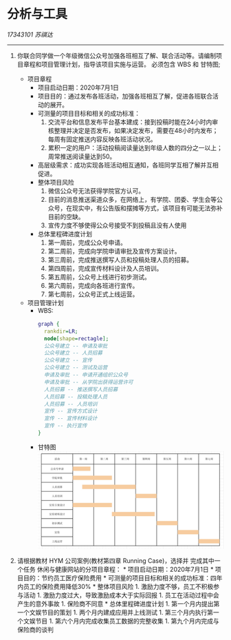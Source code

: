 # 分析与工具
*17343101 苏祺达*

---
1. 你联合同学做一个年级微信公众号加强各班相互了解、联合活动等。请编制项目章程和项目管理计划，指导该项目实施与运营。 必须包含 WBS 和 甘特图;
    * 项目章程
        * 项目启动日期：2020年7月1日
        * 项目目的：通过发布各班活动，加强各班相互了解，促进各班联合活动的展开。
        * 可测量的项目目标和相关的成功标准：
            1. 交流平台和信息发布平台基本建成：接到投稿时能在24小时内审核整理并决定是否发布，如果决定发布，需要在48小时内发布；每周有固定推送内容反映各班活动状况。
            1. 累积一定的用户：活动投稿阅读量达到年级人数的四分之一以上；周常推送阅读量达到50。
        * 高层级需求：成功实现各班活动相互通知，各班同学互相了解并互相促进。
        * 整体项目风险
            1. 微信公众号无法获得学院官方认可。
            1. 目前的消息推送渠道众多，在网络上，有学院、团委、学生会等公众号，在现实中，有公告版和摆摊等方式，该项目有可能无法弥补目前的空缺。
            1. 宣传力度不够使得公众号接受不到投稿且没有人使用
        * 总体里程碑进度计划
            1. 第一周前，完成公众号申请。
            1. 第二周前，完成向学院申请审批及宣传方案设计。
            1. 第三周前，完成推送撰写人员和投稿处理人员的招募。
            1. 第四周前，完成宣传材料设计及人员培训。
            1. 第五周前，公众号上线进行初步测试。
            1. 第六周前，完成向各班进行宣传。
            1. 第七周前，公众号正式上线运营。
    * 项目管理计划
        * WBS:
            ```dot
            graph {
              rankdir=LR;
              node[shape=rectagle];
              公众号建立 -- 申请及审批
              公众号建立 -- 人员招募
              公众号建立 -- 宣传
              公众号建立 -- 测试及运营
              申请及审批 -- 申请开通组织公众号
              申请及审批 -- 从学院出获得运营许可
              人员招募 -- 推送撰写人员招募
              人员招募 -- 投稿处理人员
              人员招募 -- 人员培训
              宣传 -- 宣传方式设计
              宣传 -- 宣传材料设计
              宣传 -- 执行宣传
            }
            ```
        * 甘特图
            ![](./gantt.jpeg)

1. 请根据教材 HYM 公司案例(教材第四章 Running Case)，选择并 完成其中一个任务
    休闲与健康网站的分项目章程：
        * 项目启动日期：2020年7月1日
        * 项目目的：节约员工医疗保险费用
        * 可测量的项目目标和相关的成功标准：四年内员工的保险费用降低30%
        * 整体项目风险
            1. 激励力度不够，员工不积极参与活动
            1. 激励力度过大，导致激励成本大于实际回报
            1. 员工在活动过程中会产生的意外事故
            1. 保险商不同意
        * 总体里程碑进度计划
            1. 第一个月内提出第一个文娱节目的策划
            1. 两个月内建成应用并上线测试
            1. 第三个月内执行第一个文娱节目
            1. 第六个月内完成收集员工数据的完整收集
            1. 第九个月内完成与保险商的谈判